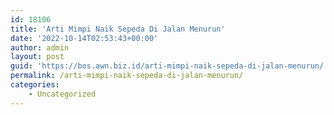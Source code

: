 ```yaml
---
id: 18106
title: 'Arti Mimpi Naik Sepeda Di Jalan Menurun'
date: '2022-10-14T02:53:43+00:00'
author: admin
layout: post
guid: 'https://bos.awn.biz.id/arti-mimpi-naik-sepeda-di-jalan-menurun/'
permalink: /arti-mimpi-naik-sepeda-di-jalan-menurun/
categories:
    - Uncategorized
---
```


